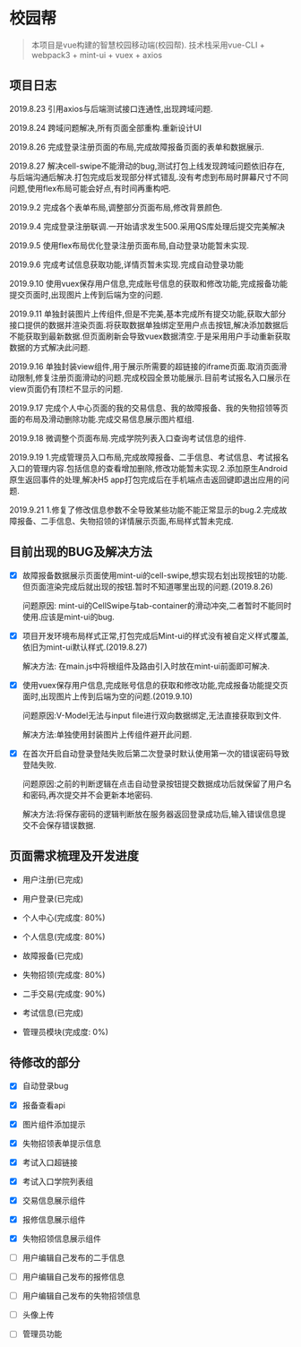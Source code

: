 # 校园帮

> 本项目是vue构建的智慧校园移动端(校园帮).
> 技术栈采用vue-CLI + webpack3 + mint-ui + vuex + axios

## 项目日志

2019.8.23 引用axios与后端测试接口连通性,出现跨域问题.

2019.8.24 跨域问题解决,所有页面全部重构.重新设计UI

2019.8.26 完成登录注册页面的布局,完成故障报备页面的表单和数据展示.

2019.8.27 解决cell-swipe不能滑动的bug,测试打包上线发现跨域问题依旧存在,与后端沟通后解决.打包完成后发现部分样式错乱.没有考虑到布局时屏幕尺寸不同问题,使用flex布局可能会好点,有时间再重构吧.

2019.9.2 完成各个表单布局,调整部分页面布局,修改背景颜色.

2019.9.4 完成登录注册联调.一开始请求发生500.采用QS库处理后提交完美解决

2019.9.5 使用flex布局优化登录注册页面布局,自动登录功能暂未实现.

2019.9.6 完成考试信息获取功能,详情页暂未实现.完成自动登录功能

2019.9.10 使用vuex保存用户信息,完成账号信息的获取和修改功能,完成报备功能提交页面时,出现图片上传到后端为空的问题.

2019.9.11 单独封装图片上传组件,但是不完美,基本完成所有提交功能,获取大部分接口提供的数据并渲染页面.将获取数据单独绑定至用户点击按钮,解决添加数据后不能获取到最新数据.但页面刷新会导致vuex数据清空.于是采用用户手动重新获取数据的方式解决此问题.

2019.9.16 单独封装view组件,用于展示所需要的超链接的iframe页面.取消页面滑动限制,修复注册页面滑动的问题.完成校园全景功能展示.目前考试报名入口展示在view页面仍有顶栏不显示的问题.

2019.9.17 完成个人中心页面的我的交易信息、我的故障报备、我的失物招领等页面的布局及滑动删除功能.完成交易信息展示图片框组.

2019.9.18 微调整个页面布局.完成学院列表入口查询考试信息的组件.

2019.9.19 1.完成管理员入口布局,完成故障报备、二手信息、考试信息、考试报名入口的管理内容.包括信息的查看增加删除,修改功能暂未实现.2.添加原生Android原生返回事件的处理,解决H5 app打包完成后在手机端点击返回键即退出应用的问题.

2019.9.21 1.修复了修改信息参数不全导致某些功能不能正常显示的bug.2.完成故障报备、二手信息、失物招领的详情展示页面,布局样式暂未完成.

## 目前出现的BUG及解决方法

- [x] 故障报备数据展示页面使用mint-ui的cell-swipe,想实现右划出现按钮的功能.但页面渲染完成后就出现的按钮.暂时不知道哪里出现的问题.(2019.8.26)

    问题原因: mint-ui的CellSwipe与tab-container的滑动冲突,二者暂时不能同时使用.应该是mint-ui的bug.

- [x] 项目开发环境布局样式正常,打包完成后Mint-ui的样式没有被自定义样式覆盖,依旧为mint-ui默认样式.(2019.8.27)

    解决方法: 在main.js中将根组件及路由引入时放在mint-ui前面即可解决.

- [x] 使用vuex保存用户信息,完成账号信息的获取和修改功能,完成报备功能提交页面时,出现图片上传到后端为空的问题.(2019.9.10)

    问题原因:V-Model无法与input file进行双向数据绑定,无法直接获取到文件.

    解决方法:单独使用封装图片上传组件避开此问题.

- [x] 在首次开启自动登录登陆失败后第二次登录时默认使用第一次的错误密码导致登陆失败.

    问题原因:之前的判断逻辑在点击自动登录按钮提交数据成功后就保留了用户名和密码,再次提交并不会更新本地密码.

    解决方法:将保存密码的逻辑判断放在服务器返回登录成功后,输入错误信息提交不会保存错误数据.

## 页面需求梳理及开发进度

- 用户注册(已完成)

- 用户登录(已完成)

- 个人中心(完成度: 80%)

- 个人信息(完成度: 80%)

- 故障报备(已完成)

- 失物招领(完成度: 80%)

- 二手交易(完成度: 90%)

- 考试信息(已完成)

- 管理员模块(完成度: 0%)

## 待修改的部分

- [x] 自动登录bug

- [x] 报备查看api

- [x] 图片组件添加提示

- [x] 失物招领表单提示信息

- [x] 考试入口超链接

- [x] 考试入口学院列表组

- [x] 交易信息展示组件

- [x] 报修信息展示组件

- [x] 失物招领信息展示组件

- [ ] 用户编辑自己发布的二手信息

- [ ] 用户编辑自己发布的报修信息

- [ ] 用户编辑自己发布的失物招领信息

- [ ] 头像上传

- [ ] 管理员功能
